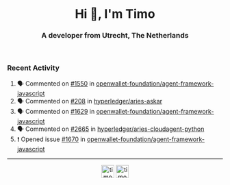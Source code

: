 <h1 align="center">Hi 👋, I'm Timo</h1>
<h3 align="center">A developer from Utrecht, The Netherlands</h3>
<br/>
<!-- https://github.com/rahuldkjain/github-profile-readme-generator --!>

<!--  <p align="left"><img src="https://github-readme-stats.vercel.app/api?username=timoglastra&show_icons=true&count_private=true&" alt="timoglastra" /></p> --!>

<!--
Github language stats
<p align="left"><img src="https://github-readme-stats.vercel.app/api/top-langs/?username=timoglastra&layout=compact" alt="timoglastra" /><p>
-->

<!-- Codestats language stats -->
<!-- <p align="left"><img src="https://codestats-readme.vercel.app/api/top-langs/?username=timoglastra&layout=compact&language_count=12" alt="timoglastra" /><p>    --!>
  
<h3>Recent Activity</h3>

<!--START_SECTION:activity-->
1. 🗣 Commented on [#1550](https://github.com/openwallet-foundation/agent-framework-javascript/pull/1550#issuecomment-1855399151) in [openwallet-foundation/agent-framework-javascript](https://github.com/openwallet-foundation/agent-framework-javascript)
2. 🗣 Commented on [#208](https://github.com/hyperledger/aries-askar/issues/208#issuecomment-1855156634) in [hyperledger/aries-askar](https://github.com/hyperledger/aries-askar)
3. 🗣 Commented on [#1629](https://github.com/openwallet-foundation/agent-framework-javascript/pull/1629#issuecomment-1852272452) in [openwallet-foundation/agent-framework-javascript](https://github.com/openwallet-foundation/agent-framework-javascript)
4. 🗣 Commented on [#2665](https://github.com/hyperledger/aries-cloudagent-python/pull/2665#issuecomment-1851939344) in [hyperledger/aries-cloudagent-python](https://github.com/hyperledger/aries-cloudagent-python)
5. ❗ Opened issue [#1670](https://github.com/openwallet-foundation/agent-framework-javascript/issues/1670) in [openwallet-foundation/agent-framework-javascript](https://github.com/openwallet-foundation/agent-framework-javascript)
<!--END_SECTION:activity-->

---

<p align="center">
<a href="https://twitter.com/timoglastra" target="blank"><img align="center" src="https://cdn.jsdelivr.net/npm/simple-icons@3.0.1/icons/twitter.svg" alt="timoglastra" height="30" width="30" /></a>
<a href="https://linkedin.com/in/timoglastra" target="blank"><img align="center" src="https://cdn.jsdelivr.net/npm/simple-icons@3.0.1/icons/linkedin.svg" alt="timoglastra" height="30" width="30" /></a>
</p>



